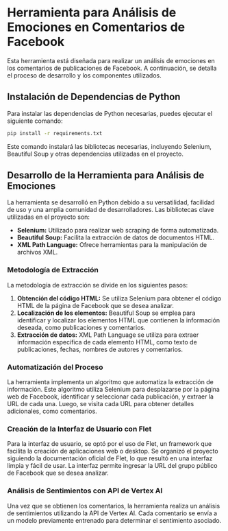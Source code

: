 # Herramienta para Análisis de Emociones en Comentarios de Facebook

Esta herramienta está diseñada para realizar un análisis de emociones en los comentarios de publicaciones de Facebook. A continuación, se detalla el proceso de desarrollo y los componentes utilizados.

## Instalación de Dependencias de Python

Para instalar las dependencias de Python necesarias, puedes ejecutar el siguiente comando:

```bash
pip install -r requirements.txt
```

Este comando instalará las bibliotecas necesarias, incluyendo Selenium, Beautiful Soup y otras dependencias utilizadas en el proyecto.

## Desarrollo de la Herramienta para Análisis de Emociones

La herramienta se desarrolló en Python debido a su versatilidad, facilidad de uso y una amplia comunidad de desarrolladores. Las bibliotecas clave utilizadas en el proyecto son:

- **Selenium:** Utilizado para realizar web scraping de forma automatizada.
- **Beautiful Soup:** Facilita la extracción de datos de documentos HTML.
- **XML Path Language:** Ofrece herramientas para la manipulación de archivos XML.

### Metodología de Extracción

La metodología de extracción se divide en los siguientes pasos:

1. **Obtención del código HTML:** Se utiliza Selenium para obtener el código HTML de la página de Facebook que se desea analizar.
2. **Localización de los elementos:** Beautiful Soup se emplea para identificar y localizar los elementos HTML que contienen la información deseada, como publicaciones y comentarios.
3. **Extracción de datos:** XML Path Language se utiliza para extraer información específica de cada elemento HTML, como texto de publicaciones, fechas, nombres de autores y comentarios.

### Automatización del Proceso

La herramienta implementa un algoritmo que automatiza la extracción de información. Este algoritmo utiliza Selenium para desplazarse por la página web de Facebook, identificar y seleccionar cada publicación, y extraer la URL de cada una. Luego, se visita cada URL para obtener detalles adicionales, como comentarios.

### Creación de la Interfaz de Usuario con Flet

Para la interfaz de usuario, se optó por el uso de Flet, un framework que facilita la creación de aplicaciones web o desktop. Se organizó el proyecto siguiendo la documentación oficial de Flet, lo que resultó en una interfaz limpia y fácil de usar. La interfaz permite ingresar la URL del grupo público de Facebook que se desea analizar.

### Análisis de Sentimientos con API de Vertex AI

Una vez que se obtienen los comentarios, la herramienta realiza un análisis de sentimientos utilizando la API de Vertex AI. Cada comentario se envía a un modelo previamente entrenado para determinar el sentimiento asociado.
